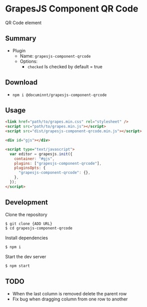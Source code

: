 # GrapesJS Component QR Code

QR Code element

## Summary

- Plugin
  - Name: `grapesjs-component-qrcode`
  - Options:
    - `checked` Is checked by default = true

## Download

- `npm i @documinnt/grapesjs-component-qrcode`

## Usage

```html
<link href="path/to/grapes.min.css" rel="stylesheet" />
<script src="path/to/grapes.min.js"></script>
<script src="dist/grapesjs-component-qrcode.min.js"></script>

<div id="gjs"></div>

<script type="text/javascript">
  var editor = grapesjs.init({
    container: "#gjs",
    plugins: ["grapesjs-component-qrcode"],
    pluginsOpts: {
      "grapesjs-component-qrcode": {},
    },
  });
</script>
```

## Development

Clone the repository

```sh
$ git clone {ADD URL}
$ cd grapesjs-component-qrcode
```

Install dependencies

```sh
$ npm i
```

Start the dev server

```sh
$ npm start
```

## TODO

- When the last column is removed delete the parent row
- Fix bug when dragging column from one row to another
